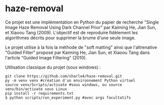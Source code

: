 # haze-removal

Ce projet est une implémentation en Python du papier de recherche "Single Image Haze Removal Using Dark Channel Prior" par Kaiming He, Jian Sun, et Xiaoou Tang (2009). L'objectif est de reproduire fidèlement les algorithmes décrits pour supprimer la brume d'une seule image.

Le projet utilise à la fois la méthode de "soft matting" ainsi que l'altrenative "Guided Filter" proposé par Kaiming He, Jian Sun, et Xiaoou Tang dans l'article "Guided Image Filtering" (2010).

Utilisation classique du projet (sous windows) :

```
git clone https://github.com/sharle4/haze-removal.git
py -m venv venv #création d'un environnement Python virtuel
source venv/Scripts/activate #sous windows, ou source venv/bin/activate sous Linux
pip install -r requirements.txt
$ python scripts/run_experiment.py #avec args facultatifs
```
